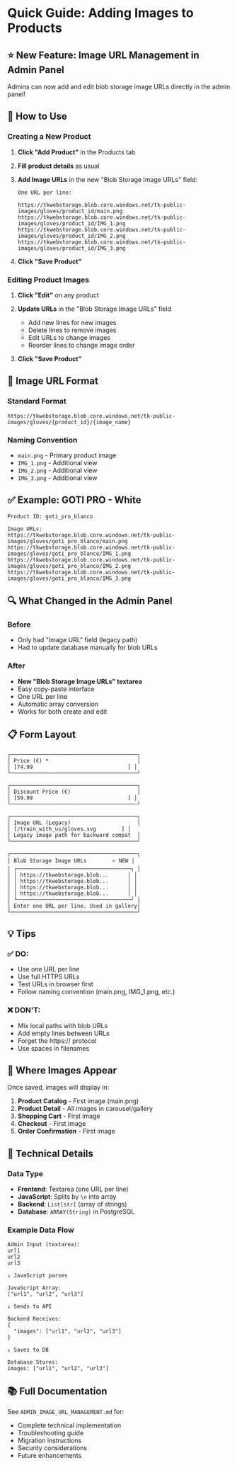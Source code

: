 # Quick Guide: Adding Images to Products

## ⭐ New Feature: Image URL Management in Admin Panel

Admins can now add and edit blob storage image URLs directly in the admin panel!

## 📝 How to Use

### Creating a New Product

1. **Click "Add Product"** in the Products tab

2. **Fill product details** as usual

3. **Add Image URLs** in the new "Blob Storage Image URLs" field:
   ```
   One URL per line:
   
   https://tkwebstorage.blob.core.windows.net/tk-public-images/gloves/product_id/main.png
   https://tkwebstorage.blob.core.windows.net/tk-public-images/gloves/product_id/IMG_1.png
   https://tkwebstorage.blob.core.windows.net/tk-public-images/gloves/product_id/IMG_2.png
   https://tkwebstorage.blob.core.windows.net/tk-public-images/gloves/product_id/IMG_3.png
   ```

4. **Click "Save Product"**

### Editing Product Images

1. **Click "Edit"** on any product

2. **Update URLs** in the "Blob Storage Image URLs" field
   - Add new lines for new images
   - Delete lines to remove images
   - Edit URLs to change images
   - Reorder lines to change image order

3. **Click "Save Product"**

## 🎯 Image URL Format

### Standard Format
```
https://tkwebstorage.blob.core.windows.net/tk-public-images/gloves/{product_id}/{image_name}
```

### Naming Convention
- `main.png` - Primary product image
- `IMG_1.png` - Additional view
- `IMG_2.png` - Additional view
- `IMG_3.png` - Additional view

## ✅ Example: GOTI PRO - White

```
Product ID: goti_pro_blanco

Image URLs:
https://tkwebstorage.blob.core.windows.net/tk-public-images/gloves/goti_pro_blanco/main.png
https://tkwebstorage.blob.core.windows.net/tk-public-images/gloves/goti_pro_blanco/IMG_1.png
https://tkwebstorage.blob.core.windows.net/tk-public-images/gloves/goti_pro_blanco/IMG_2.png
https://tkwebstorage.blob.core.windows.net/tk-public-images/gloves/goti_pro_blanco/IMG_3.png
```

## 🔍 What Changed in the Admin Panel

### Before
- Only had "Image URL" field (legacy path)
- Had to update database manually for blob URLs

### After
- **New "Blob Storage Image URLs" textarea**
- Easy copy-paste interface
- One URL per line
- Automatic array conversion
- Works for both create and edit

## 📋 Form Layout

```
┌────────────────────────────────────────┐
│ Price (€) *                            │
│ [74.99                              ] │
└────────────────────────────────────────┘

┌────────────────────────────────────────┐
│ Discount Price (€)                     │
│ [59.99                              ] │
└────────────────────────────────────────┘

┌────────────────────────────────────────┐
│ Image URL (Legacy)                     │
│ [/train_with_us/gloves.svg        ] │
│ Legacy image path for backward compat  │
└────────────────────────────────────────┘

┌────────────────────────────────────────┐
│ Blob Storage Image URLs        ⭐ NEW │
│ ┌────────────────────────────────────┐ │
│ │ https://tkwebstorage.blob...      │ │
│ │ https://tkwebstorage.blob...      │ │
│ │ https://tkwebstorage.blob...      │ │
│ │ https://tkwebstorage.blob...      │ │
│ └────────────────────────────────────┘ │
│ Enter one URL per line. Used in gallery│
└────────────────────────────────────────┘
```

## 💡 Tips

### ✅ DO:
- Use one URL per line
- Use full HTTPS URLs
- Test URLs in browser first
- Follow naming convention (main.png, IMG_1.png, etc.)

### ❌ DON'T:
- Mix local paths with blob URLs
- Add empty lines between URLs
- Forget the https:// protocol
- Use spaces in filenames

## 🚀 Where Images Appear

Once saved, images will display in:

1. **Product Catalog** - First image (main.png)
2. **Product Detail** - All images in carousel/gallery
3. **Shopping Cart** - First image
4. **Checkout** - First image
5. **Order Confirmation** - First image

## 🔧 Technical Details

### Data Type
- **Frontend**: Textarea (one URL per line)
- **JavaScript**: Splits by `\n` into array
- **Backend**: `List[str]` (array of strings)
- **Database**: `ARRAY(String)` in PostgreSQL

### Example Data Flow
```
Admin Input (textarea):
url1
url2
url3

↓ JavaScript parses

JavaScript Array:
["url1", "url2", "url3"]

↓ Sends to API

Backend Receives:
{
  "images": ["url1", "url2", "url3"]
}

↓ Saves to DB

Database Stores:
images: ["url1", "url2", "url3"]
```

## 📚 Full Documentation

See `ADMIN_IMAGE_URL_MANAGEMENT.md` for:
- Complete technical implementation
- Troubleshooting guide
- Migration instructions
- Security considerations
- Future enhancements
